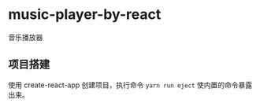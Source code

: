 # music-player-by-react
音乐播放器

## 项目搭建

使用 create-react-app 创建项目，执行命令 `yarn run eject` 使内置的命令暴露出来。


